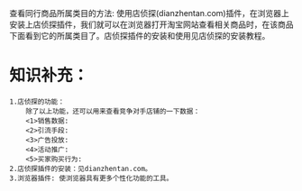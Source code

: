 查看同行商品所属类目的方法: 使用店侦探(dianzhentan.com)插件，在浏览器上安装上店侦探插件，我们就可以在浏览器打开淘宝网站查看相关商品时，在该商品下面看到它的所属类目了。店侦探插件的安装和使用见店侦探的安装教程。

# 知识补充：
    1.店侦探的功能：
        除了以上功能，还可以用来查看竞争对手店铺的一下数据：
        <1>销售数据:
        <2>引流手段:
        <3>广告投放:
        <4>活动推广:
        <5>买家购买行为:
    2.店侦探插件的安装：见dianzhentan.com。  
    3.浏览器插件: 使浏览器具有更多个性化功能的工具。  